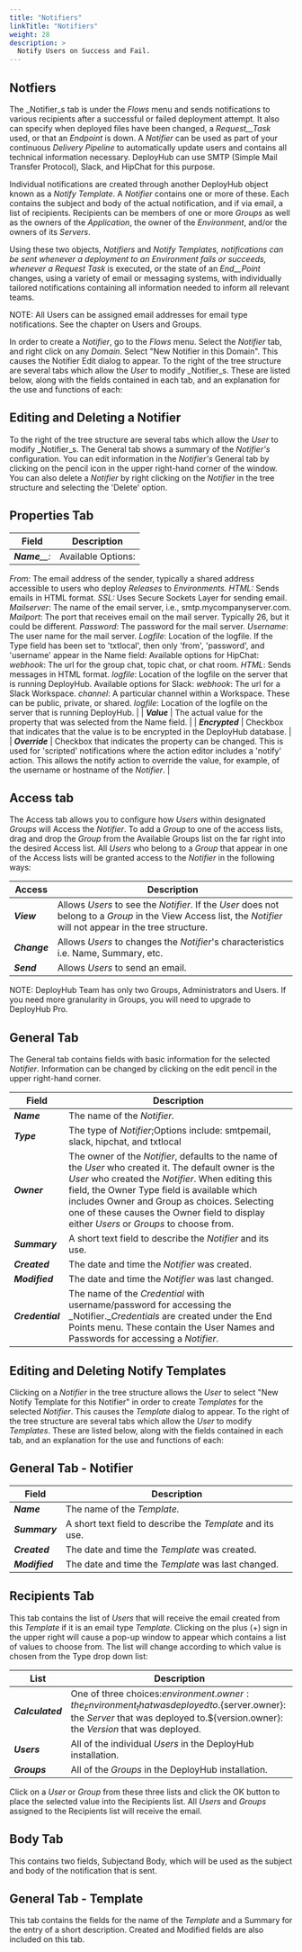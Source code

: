 ```yaml
---
title: "Notifiers"
linkTitle: "Notifiers"
weight: 28
description: >
  Notify Users on Success and Fail.
---
```


## Notfiers

The _Notifier_s tab is under the _Flows_ menu and sends notifications to various recipients after a successful or failed deployment attempt. It also can specify when deployed files have been changed, a _Request__Task_ used, or that an _Endpoint_ is down. A _Notifier_ can be used as part of your continuous _Delivery Pipeline_ to automatically update users and contains all technical information necessary. DeployHub can use SMTP (Simple Mail Transfer Protocol), Slack, and HipChat for this purpose.

Individual notifications are created through another DeployHub object known as a _Notify Template_. A _Notifier_ contains one or more of these. Each contains the subject and body of the actual notification, and if via email, a list of recipients. Recipients can be members of one or more _Groups_ as well as the owners of the _Application_, the owner of the _Environment_, and/or the owners of its _Servers_.

Using these two objects, _Notifiers_ and _Notify __Templates_, notifications can be sent whenever a deployment to an _Environment_ fails or succeeds, whenever a _Request__ Task_ is executed, or the state of an _End__Point_ changes, using a variety of email or messaging systems, with individually tailored notifications containing all information needed to inform all relevant teams.

NOTE: All Users can be assigned email addresses for email type notifications. See the chapter on Users and Groups.

In order to create a _Notifier_, go to the _Flows_ menu. Select the _Notifier_ tab, and right click on any _Domain_. Select &quot;New Notifier in this Domain&quot;. This causes the Notifier Edit dialog to appear. To the right of the tree structure are several tabs which allow the _User_ to modify _Notifier_s. These are listed below, along with the fields contained in each tab, and an explanation for the use and functions of each:

## Editing and Deleting a Notifier

To the right of the tree structure are several tabs which allow the _User_ to modify _Notifier_s. The General tab shows a summary of the _Notifier&#39;s_ configuration. You can edit information in the _Notifier&#39;s_ General tab by clicking on the pencil icon in the upper right-hand corner of the window. You can also delete a _Notifier_ by right clicking on the _Notifier_ in the tree structure and selecting the &#39;Delete&#39; option.

## Properties Tab

| Field | Description |
| --- | --- |
| _**Name**__:_ | Available Options:
_From:_ The email address of the sender, typically a shared address accessible to users who deploy _Releases_ to _Environments._
_HTML:_ Sends emails in HTML format.
_SSL:_ Uses Secure Sockets Layer for sending email.
_Mailserver_: The name of the email server, i.e., smtp.mycompanyserver.com.
_Mailport_: The port that receives email on the mail server. Typically 26, but it could be different.
_Password:_ The password for the mail server.
_Username_: The user name for the mail server.
_Logfile_: Location of the logfile.
If the Type field has been set to &#39;txtlocal&#39;, then only &#39;from&#39;, &#39;password&#39;, and &#39;username&#39; appear in the Name field:
Available options for HipChat:
_webhook_: The url for the group chat, topic chat, or chat room.
_HTML_: Sends messages in HTML format.
_logfile_: Location of the logfile on the server that is running DeployHub.
Available options for Slack:
_webhook_: The url for a Slack Workspace.
_channel_: A particular channel within a Workspace. These can be public, private, or shared.
_logfile_: Location of the logfile on the server that is running DeployHub.
 |
| _**Value**_ | The actual value for the property that was selected from the Name field. |
| _**Encrypted**_ | Checkbox that indicates that the value is to be encrypted in the DeployHub database. |
| _**Override**_ | Checkbox that indicates the property can be changed. This is used for &#39;scripted&#39; notifications where the action editor includes a &#39;notify&#39; action. This allows the notify action to override the value, for example, of the username or hostname of the _Notifier_. |

## Access tab

The Access tab allows you to configure how _Users_ within designated _Groups_ will Access the _Notifier_. To add a _Group_ to one of the access lists, drag and drop the _Group_ from the Available Groups list on the far right into the desired Access list. All _Users_ who belong to a _Group_ that appear in one of the Access lists will be granted access to the _Notifier_ in the following ways:

| Access | Description |
| --- | --- |
| _**View**_ | Allows _Users_ to see the _Notifier_. If the _User_ does not belong to a _Group_ in the View Access list, the _Notifier_ will not appear in the tree structure. |
| _**Change**_ | Allows _Users_ to changes the _Notifier_&#39;s characteristics i.e. Name, Summary, etc. |
| _**Send**_ | Allows _Users_ to send an email. |

NOTE: DeployHub Team has only two Groups, Administrators and Users. If you need more granularity in Groups, you will need to upgrade to DeployHub Pro.

## General Tab

The General tab contains fields with basic information for the selected _Notifier_. Information can be changed by clicking on the edit pencil in the upper right-hand corner.

| Field | Description |
| --- | --- |
| _**Name**_ | The name of the _Notifier._ |
| _**Type**_ | The type of _Notifier_;Options include: smtpemail, slack, hipchat, and txtlocal |
| _**Owner**_ | The owner of the _Notifier_, defaults to the name of the _User_ who created it. The default owner is the _User_ who created the _Notifier_. When editing this field, the Owner Type field is available which includes Owner and Group as choices. Selecting one of these causes the Owner field to display either _Users_ or _Groups_ to choose from. |
| _**Summary**_ | A short text field to describe the _Notifier_ and its use. |
| _**Created**_ | The date and time the _Notifier_ was created. |
| _**Modified**_ | The date and time the _Notifier_ was last changed. |
| _**Credential**_ | The name of the _Credential_ with username/password for accessing the _Notifier.__Credentials_ are created under the End Points menu. These contain the User Names and Passwords for accessing a _Notifier_. |

## Editing and Deleting Notify Templates

Clicking on a _Notifier_ in the tree structure allows the _User_ to select &quot;New Notify Template for this Notifier&quot; in order to create _Templates_ for the selected _Notifier_. This causes the _Template_ dialog to appear. To the right of the tree structure are several tabs which allow the _User_ to modify _Templates_. These are listed below, along with the fields contained in each tab, and an explanation for the use and functions of each:

## General Tab - Notifier

| Field | Description |
| --- | --- |
| _**Name**_ | The name of the _Template._ |
| _**Summary**_ | A short text field to describe the _Template_ and its use. |
| _**Created**_ | The date and time the _Template_ was created. |
| _**Modified**_ | The date and time the _Template_ was last changed. |

## Recipients Tab

This tab contains the list of _Users_ that will receive the email created from this _Template_ if it is an email type _Template_. Clicking on the plus (+) sign in the upper right will cause a pop-up window to appear which contains a list of values to choose from. The list will change according to which value is chosen from the Type drop down list:

| List | Description |
| --- | --- |
| _**Calculated**_ | One of three choices:${environment.owner}: the _Environment_ that was deployed to.${server.owner}: the _Server_ that was deployed to.${version.owner}: the _Version_ that was deployed. |
| _**Users**_ | All of the individual _Users_ in the DeployHub installation. |
| _**Groups**_ | All of the _Groups_ in the DeployHub installation. |

Click on a _User_ or _Group_ from these three lists and click the OK button to place the selected value into the Recipients list. All _Users_ and _Groups_ assigned to the Recipients list will receive the email.

## Body Tab

This contains two fields, Subjectand Body, which will be used as the subject and body of the notification that is sent.

## General Tab - Template

This tab contains the fields for the name of the _Template_ and a Summary for the entry of a short description. Created and Modified fields are also included on this tab.
